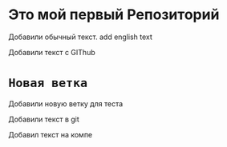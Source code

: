 # Это мой первый Репозиторий

Добавили обычный текст. add english text

Добавили текст с GIThub


# `Новая ветка`
Добавили новую ветку для теста



Добавили текст в git

Добавил текст на компе

